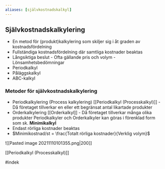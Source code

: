 ```yaml
---
aliases: [självkostnadskalkyl]
---
```


## Självkostnadskalkylering
- En metod för (produkt)kalkylering som skiljer sig i åt graden av kostnadsfördelning
- Fullständiga kostnadsfördelning där samtliga kostnader beaktas
- Långsiktiga beslut
		- Ofta gällande pris och volym
		- Lönsamhetsbedömningar
- Periodkalkyl
- Påläggskalkyl
- ABC-kalkyl

### Metoder för självkostnadskalkylering
- Periodkalkylering (Process kalkylering) [[Periodkalkyl (Processkalkyl)]]
		- Då företaget tillverkar en eller ett begränsat antal likartade produkter
- Orderkalkylering [[Orderkalkyl]]
		- Då företaget tillverkar många olika produkter
Periodkalkyler och Orderkalkyler kan göras i förenklad form som sk.
**Minimikalkyl**
- Endast rörliga kostnader beaktas
- $Minimikostnad/st = \frac{Totalt rörliga kostnader}{Verklig volym}$

![[Pasted image 20211110101355.png|200]]

[[Periodkalkyl (Processkalkyl)]]

#indek 